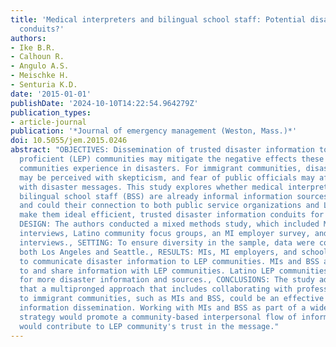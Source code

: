 ```yaml
---
title: 'Medical interpreters and bilingual school staff: Potential disaster information
  conduits?'
authors:
- Ike B.R.
- Calhoun R.
- Angulo A.S.
- Meischke H.
- Senturia K.D.
date: '2015-01-01'
publishDate: '2024-10-10T14:22:54.964279Z'
publication_types:
- article-journal
publication: '*Journal of emergency management (Weston, Mass.)*'
doi: 10.5055/jem.2015.0246
abstract: "OBJECTIVES: Dissemination of trusted disaster information to limited English
  proficient (LEP) communities may mitigate the negative effects these higher risk
  communities experience in disasters. For immigrant communities, disaster messages
  may be perceived with skepticism, and fear of public officials may affect compliance
  with disaster messages. This study explores whether medical interpreters (MIs) and
  bilingual school staff (BSS) are already informal information sources for LEP communities,
  and could their connection to both public service organizations and LEP communities
  make them ideal efficient, trusted disaster information conduits for LEP communities.,
  DESIGN: The authors conducted a mixed methods study, which included MI individual
  interviews, Latino community focus groups, an MI employer survey, and school administrator
  interviews., SETTING: To ensure diversity in the sample, data were collected in
  both Los Angeles and Seattle., RESULTS: MIs, MI employers, and schools are willing
  to communicate disaster information to LEP communities. MIs and BSS are connected
  to and share information with LEP communities. Latino LEP communities are eager
  for more disaster information and sources., CONCLUSIONS: The study adds to the evidence
  that a multipronged approach that includes collaborating with professionals linked
  to immigrant communities, such as MIs and BSS, could be an effective method of disaster
  information dissemination. Working with MIs and BSS as part of a wider dissemination
  strategy would promote a community-based interpersonal flow of information that
  would contribute to LEP community's trust in the message."
---
```

